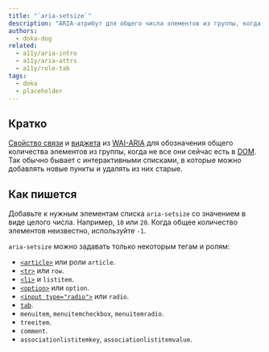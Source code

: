 ```yaml
---
title: "`aria-setsize`"
description: "ARIA-атрибут для общего числа элементов из группы, когда не все они есть сейчас на странице."
authors:
  - doka-dog
related:
  - a11y/aria-intro
  - a11y/aria-attrs
  - a11y/role-tab
tags:
  - doka
  - placeholder
---
```


## Кратко

[Свойство связи](/a11y/aria-attrs/#atributy-svyazi) и [виджета](/a11y/aria-attrs/#atributy-vidzhetov) из [WAI-ARIA](/a11y/aria-intro/#specifikaciya) для обозначения общего количества элементов из группы, когда не все они сейчас есть в [DOM](/js/dom/). Так обычно бывает с интерактивными списками, в которые можно добавлять новые пункты и удалять из них старые.

## Как пишется

Добавьте к нужным элементам списка `aria-setsize` со значением в виде целого числа. Например, `10` или `20`. Когда общее количество элементов неизвестно, используйте `-1`.

`aria-setsize` можно задавать только некоторым тегам и ролям:

- [`<article>`](/html/article/) или роли `article`.
- [`<tr>`](/html/tables/#tr) или `row`.
- [`<li>`](/html/li/) и `listitem`.
- [`<option>`](/html/option/) или `option`.
- [`<input type="radio">`](/html/input/#type) или `radio`.
- [`tab`](/a11y/role-tab/).
- `menuitem`, `menuitemcheckbox`, `menuitemradio`.
- `treeitem`.
- `comment`.
- `associationlistitemkey`, `associationlistitemvalue`.
